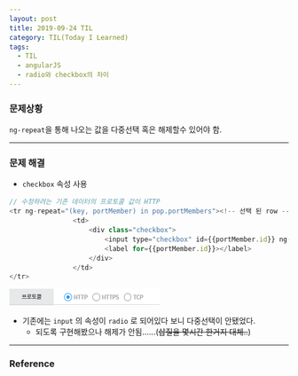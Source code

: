 ```yaml
---
layout: post
title: 2019-09-24 TIL
category: TIL(Today I Learned)
tags:
  - TIL
  - angularJS
  - radio와 checkbox의 차이
---
```




### 문제상황

`ng-repeat`을 통해 나오는 값을 다중선택 혹은 해제할수 있어야 함.

---

### 문제 해결

- `checkbox` 속성 사용

```javascript
// 수정하려는 기존 데이터의 프로토콜 값이 HTTP
<tr ng-repeat="(key, portMember) in pop.portMembers"><!-- 선택 된 row -->
				<td>
					<div class="checkbox">
						<input type="checkbox" id={{portMember.id}} ng-model="portMember.checked" value="true">
						<label for={{portMember.id}}></label>
					</div>
				</td>
</tr>
```

![ngchecked](/assets/angularjs/ngchecked.PNG)



- 기존에는 `input` 의 속성이 `radio` 로 되어있다 보니 다중선택이 안됐었다.
  - 되도록 구현해봤으나 해제가 안됨......(~~삽질을 몇시간 한거지 대체..~~)



---

### Reference

